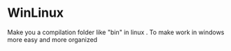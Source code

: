# WinLinux
Make you a compilation folder like "bin" in linux . To make work in windows more easy and more organized
